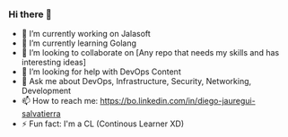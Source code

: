 ### Hi there 👋

<!--
**dieguini/dieguini** is a ✨ _special_ ✨ repository because its `README.md` (this file) appears on your GitHub profile.

Here are some ideas to get you started:
-->

- 🔭 I’m currently working on Jalasoft
- 🌱 I’m currently learning Golang
- 👯 I’m looking to collaborate on [Any repo that needs my skills and has interesting ideas]
- 🤔 I’m looking for help with DevOps Content
- 💬 Ask me about DevOps, Infrastructure, Security, Networking, Development
- 📫 How to reach me: https://bo.linkedin.com/in/diego-jauregui-salvatierra
- ⚡ Fun fact: I'm a CL (Continous Learner XD)

